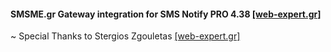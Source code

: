 #### SMSME.gr Gateway integration for SMS Notify PRO 4.38 [[web-expert.gr]](https://www.web-expert.gr/en/whmcs-addons-modules/item/44-whmcs-sms-notify)

~ Special Thanks to Stergios Zgouletas [[web-expert.gr]](https://www.web-expert.gr)
